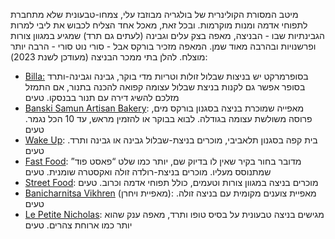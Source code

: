 מיטב המסורת הקולינרית של בולגריה מבוזבז עלי, צמחו-טבעונית שלא מתחברת לתפוחי אדמה ומנות מוקרמות. ובכל זאת, מאכל אחד הצליח לכבוש את ליבי למרות הגבינתיות שבו - הבניצה, מאפה בצק עלים וגבינה (לעתים גם תרד) שמגיע במגוון צורות ופרשנויות ובהרבה מאוד שמן. המאפה מזכיר בורקס אבל - סורי נוט סורי - הרבה יותר מוצלח. להלן בתי ממכר הבניצה (מעודכן לשנת 2023):

- [Billa:](https://goo.gl/maps/XjTKNTNqesaaLGAM6) בסופרמרקט יש בניצות שבלול זולות וטריות מדי בוקר, גבינה וגבינה-ותרד בסופר אפשר גם לקנות בניצת שבלול עצומה קפואה להכנה בתנור, אם התמזל מזלכם להשיג דירה עם תנור בבנסקו. טעים
- [Banski Samun Artisan Bakery](https://goo.gl/maps/cQ1jsi2N2iSGT4mk9): מאפייה שמוכרת בניצה בסגנון בורקס מים, פרוסה משולשת עצומה בגודלה. לבוא בבוקר או להזמין מראש, עד 10 הכל נגמר. טעים
- [Wake Up](https://goo.gl/maps/AXrEPoKpKTYsRhKA7): בית קפה בסגנון תלאביבי, מוכרים בניצת-שבלול גבינה או גבינה ותרד. טעים
- [Fast Food](https://goo.gl/maps/L3nKAnBpmSwG54c47): מדובר בחור בקיר שאין לו בדיוק שם, יותר כמו שלט “פאסט פוד” שמתנוסס מעליו. מוכרים בניצת-רולדה זולה ואקסטרה שומנית. טעים
- [Street Food](https://goo.gl/maps/R11kv8g6jkVJnjTW6): מוכרים בניצה במגוון צורות וטעמים, כולל תפוחי אדמה וכרוב. טעים
- [Banicharnitsa Vikhren](https://goo.gl/maps/i4D32bvsHBUhp2uy7) (מאפיית ויחרן): מאפיית צוענים מקומית עם בניצה זולה. טעים
- [Le Petite Nicholas](https://goo.gl/maps/QVuetry53Hy97iTT9): מגישים בניצה טבעונית על בסיס טופו ותרד, מאפה ענק שהוא יותר כמו ארוחת צהרים. טעים